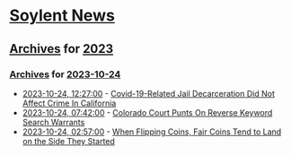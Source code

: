 # [Soylent News](../../../README.md)

## [Archives](../../index.md) for [2023](../index.md)

### [Archives](../../index.md) for [2023-10-24](index.md)

* [2023-10-24, 12:27:00](https://soylentnews.org/article.pl?sid=23/10/23/0818212&from=rss) - [Covid-19-Related Jail Decarceration Did Not Affect Crime In California](https://soylentnews.org/article.pl?sid=23/10/23/0818212&from=rss)
* [2023-10-24, 07:42:00](https://soylentnews.org/article.pl?sid=23/10/23/087226&from=rss) - [Colorado Court Punts On Reverse Keyword Search Warrants](https://soylentnews.org/article.pl?sid=23/10/23/087226&from=rss)
* [2023-10-24, 02:57:00](https://soylentnews.org/article.pl?sid=23/10/23/081212&from=rss) - [When Flipping Coins, Fair Coins Tend to Land on the Side They Started](https://soylentnews.org/article.pl?sid=23/10/23/081212&from=rss)

